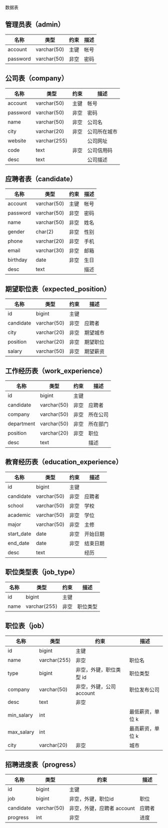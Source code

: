 数据表

## 管理员表（admin）

| 名称     | 类型        | 约束 | 描述 |
| -------- | ----------- | ---- | ---- |
| account  | varchar(50) | 主键 | 帐号 |
| password | varchar(50) | 非空 | 密码 |

## 公司表（company）

| 名称     | 类型         | 约束 | 描述         |
| -------- | ------------ | ---- | ------------ |
| account  | varchar(50)  | 主键 | 帐号         |
| password | varchar(50)  | 非空 | 密码         |
| name     | varchar(50)  | 非空 | 公司名       |
| city     | varchar(20)  | 非空 | 公司所在城市 |
| website  | varchar(255) |      | 公司网址     |
| code     | text         | 非空 | 公司信用码   |
| desc     | text         |      | 公司描述     |


## 应聘者表（candidate）

| 名称     | 类型        | 约束 | 描述 |
| -------- | ----------- | ---- | ---- |
| account  | varchar(50) | 主键 | 帐号 |
| password | varchar(50) | 非空 | 密码 |
| name     | varchar(50) | 非空 | 姓名 |
| gender   | char(2)     | 非空 | 性别 |
| phone    | varchar(20) | 非空 | 手机 |
| email    | varchar(30) | 非空 | 邮箱 |
| birthday | date        | 非空 | 生日 |
| desc     | text        |      | 描述 |

## 期望职位表（expected_position）

| 名称       | 类型        | 约束 | 描述     |
| --------- | ----------- | ---- | ------ |
| id        | bigint      | 主键 |        |
| candidate | varchar(50) | 非空 | 应聘者   |
| city      | varchar(20) | 非空 | 期望城市 |
| position  | varchar(20) | 非空 | 期望职位 |
| salary    | varchar(50) | 非空 | 期望薪资 |

## 工作经历表（work_experience）

| 名称       | 类型        | 约束 | 描述     |
| ---------- | ----------- | ---- | -------- |
| id         | bigint      | 主键 |          |
| candidate  | varchar(50) | 非空 | 应聘者   |
| company    | varchar(50) | 非空 | 所在公司 |
| department | varchar(50) | 非空 | 所在部门 |
| position   | varchar(20) | 非空 | 职位     |
| desc       | text        |      | 描述     |

## 教育经历表（education_experience）

| 名称     | 类型        | 约束 | 描述     |
| -------- | ----------- | ---- | -------- |
| id        | bigint      | 主键 |          |
| candidate | varchar(50) | 非空 | 应聘者   |
| school    | varchar(50) | 非空 | 学校     |
| academic  | varchar(50) | 非空 | 学位     |
| major     | varchar(50) | 非空 | 主修 |
| start_date     | date        | 非空 | 开始日期 |
| end_date     | date        | 非空 | 结束日期 |
| desc     | text        |  | 经历 |



## 职位类型表（job_type）

| 名称       | 类型         | 约束 | 描述     |
| ---------- | ------------ | ---- | -------- |
| id         | bigint       | 主键 |          |
| name       | varchar(255) | 非空 | 职位类型 |

## 职位表（job）

| 名称       | 类型         | 约束                     | 描述             |
| ---------- | ------------ | ------------------------ | ---------------- |
| id         | bigint       | 主键                     |                  |
| name       | varchar(255) | 非空                     | 职位名           |
| type       | bigint       | 非空，外键，职位类型 id  | 职位类型         |
| company    | varchar(50)  | 非空，外键，公司 account | 职位发布公司     |
| desc       | text         | 非空                     |                  |
| min_salary | int          |                          | 最低薪资，单位 k |
| max_salary | int          |                          | 最高薪资，单位 k |
| city       | varchar(20)  | 非空                     | 城市             |


## 招聘进度表（progress）

| 名称       | 类型        | 约束                       | 描述             |
| ---------- | ----------- | -------------------------- | ---------------- |
| id         | bigint      | 主键                       |                  |
| job        | bigint      | 非空，外键，职位id         | 职位             |
| candidate  | varchar(50) | 非空，外键，应聘者 account | 应聘者           |
| progress   | int         | 非空                       | 进度             |

